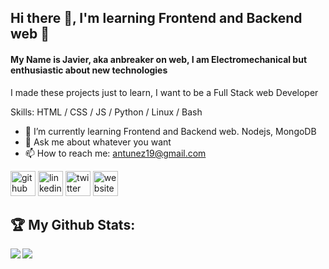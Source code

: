 ## Hi there 👋, I'm learning Frontend and Backend web 🚀

#### My Name is Javier, aka anbreaker on web, I am Electromechanical but enthusiastic about new technologies

I made these projects just to learn, I want to be a Full Stack web Developer

Skills: HTML / CSS / JS / Python / Linux / Bash

- 🌱 I’m currently learning Frontend and Backend web. Nodejs, MongoDB
- 💬 Ask me about whatever you want
- 📫 How to reach me: antunez19@gmail.com

[<img src='https://cdn.jsdelivr.net/npm/simple-icons@3.0.1/icons/github.svg' alt='github' height='40'>](https://github.com/anbreaker) [<img src='https://cdn.jsdelivr.net/npm/simple-icons@3.0.1/icons/linkedin.svg' alt='linkedin' height='40'>](https://www.linkedin.com/in/francisco-javier-antunez-duran//) [<img src='https://cdn.jsdelivr.net/npm/simple-icons@3.0.1/icons/twitter.svg' alt='twitter' height='40'>](https://twitter.com/antunez19) [<img src='https://cdn.jsdelivr.net/npm/simple-icons@3.0.1/icons/icloud.svg' alt='website' height='40'>](https://rootdevs.es/)

## :trophy: My Github Stats:

<div>
<a href="https://readme-stats-cfgj2cxdy.vercel.app/api?username=anbreaker&count_private=true&show_icons=true&theme=tokyonight">
  <img  align="left" src="https://readme-stats-cfgj2cxdy.vercel.app/api?username=anbreaker&count_private=true&show_icons=true&theme=tokyonight" />
</a>
<a href="https://readme-stats-cfgj2cxdy.vercel.app/api/top-langs/?username=anbreaker&hide=php&theme=tokyonight">
  <img align="left" src="https://readme-stats-cfgj2cxdy.vercel.app/api/top-langs/?username=anbreaker&hide=php&theme=tokyonight" />
</a>
</div>


